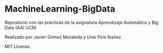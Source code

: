 # MachineLearning-BigData
Repositorio con las prácticas de la asignatura Aprendizaje Automático y Big Data (AA) UCM.

Realizado por Javier Gómez Moraleda y Unai Piris Ibañez.

MIT License.
